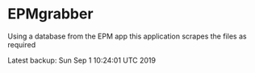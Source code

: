 # EPMgrabber
Using a database from the EPM app this application scrapes the files as required


Latest backup: Sun Sep 1 10:24:01 UTC 2019
